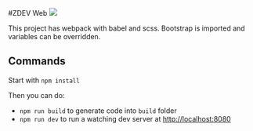 #ZDEV Web ![](https://circleci.com/gh/JohnAGill/z-dev-website.svg?style=shield&circle-token=fc917964d13ac07709fe553fe5035205f749d79c)

This project has webpack with babel and scss. Bootstrap is imported and variables can be overridden.

## Commands

Start with `npm install`

Then you can do:

* `npm run build` to generate code into `build` folder
* `npm run dev` to run a watching dev server at [http://localhost:8080](http://localhost:8080)

